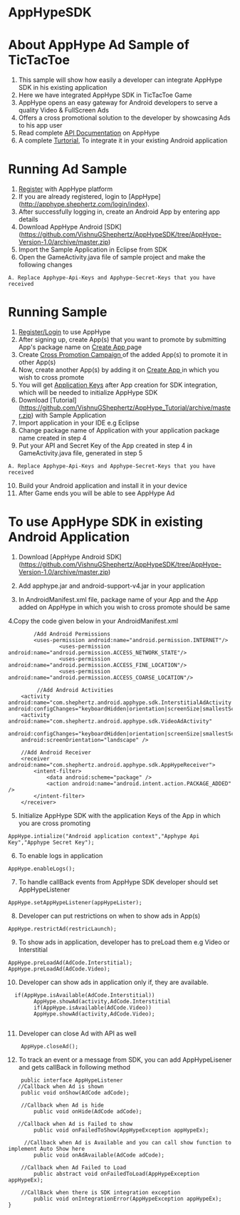 AppHypeSDK
==========

# About AppHype Ad Sample of TicTacToe

1. This sample will show how easily a developer can integrate AppHype SDK in his existing application
2. Here we have integrated AppHype SDK in TicTacToe Game
3. AppHype opens an easy gateway for Android developers to serve a quality Video & FullScreen Ads
4. Offers a cross promotional solution to the developer by showcasing Ads to his app user
5. Read complete [API Documentation](http://apphype.shephertz.com/docs) on AppHype
6. A complete [Turtorial](http://apphype.shephertz.com/tutorial-android), To integrate it in your existing Android application

# Running Ad Sample

1. [Register](http://apphype.shephertz.com/login) with AppHype platform
2. If you are already registered, login to [AppHype] (http://apphype.shephertz.com/login/index).
3. After successfully logging in, create an Android App by entering app details
4. Download  AppHype Android [SDK] (https://github.com/VishnuGShephertz/AppHypeSDK/tree/AppHype-Version-1.0/archive/master.zip)
5. Import the Sample Application in Eclipse from SDK
6. Open the GameActivity.java file of sample project and make the following changes

```
A. Replace Apphype-Api-Keys and Apphype-Secret-Keys that you have received

```
# Running  Sample

1. [Register/Login](http://apphype.shephertz.com/login) to use AppHype
2. After signing up, create App(s) that you want to promote by submitting App's package name on  [Create App ](http://apphype.shephertz.com/app/apps#/addApp)page
3. Create [Cross Promotion Campaign ](http://apphype.shephertz.com/app/apps#/createPromo)of the added App(s) to promote it in other App(s) 
4. Now, create another App(s) by adding it on [Create App ](http://apphype.shephertz.com/app/apps#/addApp)in which you wish to cross promote
5. You will get [Application Keys](http://apphype.shephertz.com/app/apps#/all) after App creation for SDK integration, which will be needed to initialize AppHype SDK
6. Download [Tutorial] (https://github.com/VishnuGShephertz/AppHype_Tutorial/archive/master.zip) with Sample Application
7. Import application in your IDE e.g Eclipse
8. Change package name of Application with your application package name created in step 4 
9. Put your API and Secret Key of the App created in step 4 in GameActivity.java file, generated in step 5
```
A. Replace Apphype-Api-Keys and Apphype-Secret-Keys that you have received

```

10. Build your Android application and install it in your device
11. After Game ends you will be able to see AppHype Ad

# To use AppHype SDK in existing Android Application

1. Download  [AppHype Android SDK] (https://github.com/VishnuGShephertz/AppHypeSDK/tree/AppHype-Version-1.0/archive/master.zip)

2. Add apphype.jar and android-support-v4.jar in your application

3. In AndroidManifest.xml file, package name of your App and the App added on AppHype in which you wish to cross promote should be same

4.Copy the code given below in your AndroidManifest.xml


```
		/Add Android Permissions
		<uses-permission android:name="android.permission.INTERNET"/> 
                <uses-permission android:name="android.permission.ACCESS_NETWORK_STATE"/>
                <uses-permission android:name="android.permission.ACCESS_FINE_LOCATION"/> 
                <uses-permission android:name="android.permission.ACCESS_COARSE_LOCATION"/>
	
         //Add Android Activities
    <activity android:name="com.shephertz.android.apphype.sdk.InterstitialAdActivity						android:configChanges="keyboardHidden|orientation|screenSize|smallestScreenSize"/>
    <activity android:name="com.shephertz.android.apphype.sdk.VideoAdActivity"
     android:configChanges="keyboardHidden|orientation|screenSize|smallestScreenSize"
    android:screenOrientation="landscape" />
	
    //Add Android Receiver
    <receiver android:name="com.shephertz.android.apphype.sdk.AppHypeReceiver">
        <intent-filter>
            <data android:scheme="package" />
            <action android:name="android.intent.action.PACKAGE_ADDED" />
        </intent-filter>
    </receiver>
```


5. Initialize AppHype SDK with the application Keys of the App in which you are cross promoting
```
AppHype.intialize("Android application context","Apphype Api Key","Apphype Secret Key");
```

6. To enable logs in application

```
AppHype.enableLogs();

```
7. To handle callBack events from AppHype SDK developer should set AppHypeListener

```
AppHype.setAppHypeListener(appHypeLister);

```

8. Developer can put restrictions on when to show ads in App(s)
```
AppHype.restrictAd(restricLaunch);

```

9. To show ads in application, developer has to preLoad them e.g Video or Interstitial

```
AppHype.preLoadAd(AdCode.Interstitial);
AppHype.preLoadAd(AdCode.Video);

```
10. Developer can show ads in application only if, they are available.

```
  if(AppHype.isAvailable(AdCode.Interstitial))
		AppHype.showAd(activity,AdCode.Interstitial
		if(AppHype.isAvailable(AdCode.Video))
		AppHype.showAd(activity,AdCode.Video);
				
```
11. Developer can close Ad with API as well

```
	AppHype.closeAd();
```

			
12. To track an event or a message from SDK, you can add AppHypeLisener and gets callBack in following method
``` 
    public interface AppHypeListener
   //Callback when Ad is shown
    public void onShow(AdCode adCode);

    //Callback when Ad is hide
        public void onHide(AdCode adCode);

   //Callback when Ad is Failed to show
        public void onFailedToShow(AppHypeException appHypeEx);

     //Callback when Ad is Available and you can call show function to implement Auto Show here
        public void onAdAvailable(AdCode adCode);

    //Callback when Ad Failed to Load
        public abstract void onFailedToLoad(AppHypeException appHypeEx);

    //CallBack when there is SDK integration exception
        public void onIntegrationError(AppHypeException appHypeEx);
}
				
```
